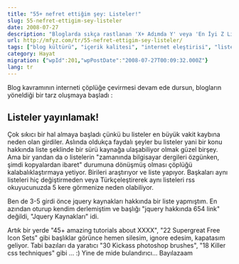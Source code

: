 ```yaml
---
title: "55+ nefret ettiğim şey: Listeler!"
slug: 55-nefret-ettigim-sey-listeler
date: 2008-07-27
description: "Bloglarda sıkça rastlanan 'X+ Adımda Y' veya 'En İyi Z Listesi' gibi liste formatındaki yazıların internetteki içerik kalitesine ve bilgi kirliliğine etkileri üzerine bir eleştiri."
url: http://mfyz.com/tr/55-nefret-ettigim-sey-listeler/
tags: ["blog kültürü", "içerik kalitesi", "internet eleştirisi", "liste yazıları", "bilgi kirliliği", "Hayat", "blogging", "eleştiri"]
category: Hayat
migration: {"wpId":201,"wpPostDate":"2008-07-27T00:09:32.000Z"}
lang: tr
---
```


Blog kavramının interneti çöplüğe çevirmesi devam ede dursun, blogların yöneldiği bir tarz oluşmaya başladı :

## Listeler yayınlamak!

Çok sıkıcı bir hal almaya başladı çünkü bu listeler en büyük vakit kaybına neden olan girdiler. Aslında oldukça faydalı şeyler bu listeler yani bir konu hakkında liste şeklinde bir sürü kaynağa ulaşabiliyor olmak güzel birşey. Ama bir yandan da o listelerin "zamanında bilgisayar dergileri özgünken, şimdi kopyalardan ibaret" durumuna dönüşmüş olması çöplüğü kalabalıklaştırmaya yetiyor. Birileri araştırıyor ve liste yapıyor. Başkaları aynı listeleri hiç değiştirmeden veya Türkçeleştirerek aynı listeleri rss okuyucunuzda 5 kere görmenize neden olabiliyor.

Ben de 3-5 girdi önce jquery kaynakları hakkında bir liste yapmıştım. En azından oturup kendim derlemiştim ve başlığı "jquery hakkında 654 link" değildi, "Jquery Kaynakları" idi.

Artık bir yerde "45+ amazing tutorials about XXXX", "22 Supergreat Free Icon Sets" gibi başlıklar görünce hemen silesim, ignore edesim, kapatasım geliyor. Tabi bazıları da yaratıcı "30 Kickass photoshop brushes", "18 Killer css techniques" gibi ... :) Yine de mide bulandırıcı... Bayılazaam